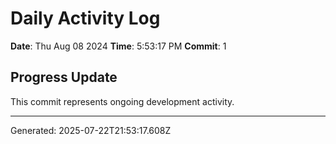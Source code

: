# Daily Activity Log

**Date**: Thu Aug 08 2024
**Time**: 5:53:17 PM
**Commit**: 1

## Progress Update

This commit represents ongoing development activity.

---
Generated: 2025-07-22T21:53:17.608Z
